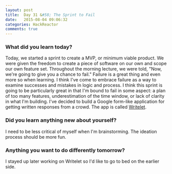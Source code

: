 ```yaml
---
layout: post
title:  Day 31 &#58; The Sprint to Fail
date:   2015-08-04 09:06:32
categories: HackReactor
comments: true
---
```



### What did you learn today?

Today, we started a sprint to create a MVP, or minimum viable product. We were given the freedom to create a piece of software on our own and scope our own feature set. Throughout the morning lecture, we were told, "Now, we're going to give you a chance to fail." Failure is a great thing and even more so when learning. I think I've come to embrace failure as a way to examine successes and mistakes in logic and process. I think this sprint is going to be particularly great in that I'm bound to fail in some aspect: a plan of too many features, underestimation of the time window, or lack of clarity in what I'm building. I've decided to build a Google form-like application for getting written responses from a crowd. The app is called [Writelet](https://github.com/csaden/2015-06-mvp).

### Did you learn anything new about yourself?

I need to be less critical of myself when I'm brainstorming. The ideation process should be more fun.

### Anything you want to do differently tomorrow?

I stayed up later working on Writelet so I'd like to go to bed on the earlier side.